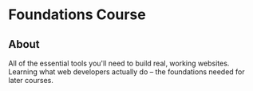 # Foundations Course
<h2>About</h2>
All of the essential tools you'll need to build real, working websites. Learning what web developers actually do – the foundations needed for later courses.
